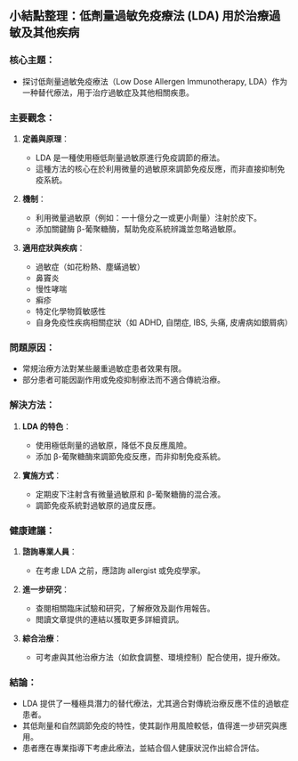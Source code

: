 ## 小結點整理：低劑量過敏免疫療法 (LDA) 用於治療過敏及其他疾病

### 核心主題：
- 探讨低劑量過敏免疫療法（Low Dose Allergen Immunotherapy, LDA）作为一种替代療法，用于治疗過敏症及其他相關疾患。

### 主要觀念：
1. **定義與原理**：
   - LDA 是一種使用極低劑量過敏原進行免疫調節的療法。
   - 這種方法的核心在於利用微量的過敏原來調節免疫反應，而非直接抑制免疫系統。

2. **機制**：
   - 利用微量過敏原（例如：一十億分之一或更小劑量）注射於皮下。
   - 添加關鍵酶 β-葡聚糖酶，幫助免疫系統辨識並忽略過敏原。

3. **適用症狀與疾病**：
   - 過敏症（如花粉熱、塵蟎過敏）
   - 鼻竇炎
   - 慢性哮喘
   - 癣疹
   - 特定化學物質敏感性
   - 自身免疫性疾病相關症狀（如 ADHD, 自閉症, IBS, 头痛, 皮膚病如銀屑病）

### 問題原因：
- 常規治療方法對某些嚴重過敏症患者效果有限。
- 部分患者可能因副作用或免疫抑制療法而不適合傳統治療。

### 解決方法：
1. **LDA 的特色**：
   - 使用極低劑量的過敏原，降低不良反應風險。
   - 添加 β-葡聚糖酶來調節免疫反應，而非抑制免疫系統。

2. **實施方式**：
   - 定期皮下注射含有微量過敏原和 β-葡聚糖酶的混合液。
   - 調節免疫系統對過敏原的過度反應。

### 健康建議：
1. **諮詢專業人員**：
   - 在考慮 LDA 之前，應諮詢 allergist 或免疫學家。

2. **進一步研究**：
   - 查閱相關臨床試驗和研究，了解療效及副作用報告。
   - 閲讀文章提供的連結以獲取更多詳細資訊。

3. **綜合治療**：
   - 可考慮與其他治療方法（如飲食調整、環境控制）配合使用，提升療效。

### 結論：
- LDA 提供了一種極具潛力的替代療法，尤其適合對傳統治療反應不佳的過敏症患者。
- 其低劑量和自然調節免疫的特性，使其副作用風險較低，值得進一步研究與應用。
- 患者應在專業指導下考慮此療法，並結合個人健康狀況作出綜合評估。